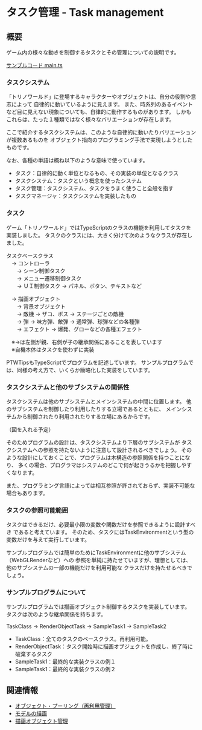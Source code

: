 # タスク管理 - Task management

## 概要
ゲーム内の様々な動きを制御するタスクとその管理についての説明です。  

[サンプルコード main.ts](./main.ts)

### タスクシステム
「トリノワールド」に登場するキャラクターやオブジェクトは、自分の役割や意志によって
自律的に動いているように見えます。
また、時系列のあるイベントなど目に見えない現象についても、自律的に動作するものがあります。
しかもこれらは、たった１種類ではなく様々なバリエーションが存在します。

ここで紹介するタスクシステムは、このような自律的に動いたりバリエーションが複数あるものを
オブジェクト指向のプログラミング手法で実現しようとしたものです。

なお、各種の単語は概ね以下のような意味で使っています。

- タスク：自律的に動く単位となるもの、その実装の単位となるクラス
- タスクシステム：タスクという概念を使ったシステム
- タスク管理：タスクシステム、タスクをうまく使うこと全般を指す
- タスクマネージャ：タスクシステムを実装したもの


### タスク
ゲーム「トリノワールド」ではTypeScriptのクラスの機能を利用してタスクを実装しました。
タスクのクラスには、大きく分けて次のようなクラスが存在しました。

タスクベースクラス  
　-> コントローラ  
　　-> シーン制御タスク  
　　-> メニュー遷移制御タスク  
　　-> ＵＩ制御タスク -> パネル、ボタン、テキストなど  

　-> 描画オブジェクト  
　　-> 背景オブジェクト  
　　-> 敵機 -> ザコ、ボス -> ステージごとの敵機  
　　-> 弾 -> 味方弾、敵弾 -> 通常弾、球弾などの各種弾  
　　-> エフェクト -> 爆発、グローなどの各種エフェクト  

　※->は左側が親、右側が子の継承関係にあることを表しています  
　※自機本体はタスクを使わずに実装

PTWTipsもTypeScriptでプログラムを記述しています。
サンプルプログラムでは、同様の考え方で、いくらか簡略化した実装をしています。


### タスクシステムと他のサブシステムの関係性
タスクシステムは他のサブシステムとメインシステムの中間に位置します。
他のサブシステムを制御したり利用したりする立場であるとともに、
メインシステムから制御されたり利用されたりする立場にあるからです。

（図を入れる予定）

そのためプログラムの設計は、タスクシステムより下層のサブシステムが
タスクシステムへの参照を持たないように注意して設計されるべきでしょう。
そのような設計にしておくことで、プログラムは木構造の参照関係を持つことになり、
多くの場合、プログラマはシステムのどこで何が起きうるかを把握しやすくなります。

また、プログラミング言語によっては相互参照が許されておらず、実装不可能な場合もあります。


### タスクの参照可能範囲
タスクはできるだけ、必要最小限の変数や関数だけを参照できるように設計すべき
であると考えています。
そのため、タスクにはTaskEnvironmentという型の変数だけを与えて実行しています。

サンプルプログラムでは簡単のためにTaskEnvironmentに他のサブシステム（WebGLRenderなど）への
参照を単純に持たせていますが、理想としては、他のサブシステムの一部の機能だけを利用可能な
クラスだけを持たせるべきでしょう。


### サンプルプログラムについて
サンプルプログラムでは描画オブジェクト制御するタスクを実装しています。
タスクは次のような継承関係を持ちます。

TaskClass -> RenderObjectTask -> SampleTask1 -> SampleTask2

- TaskClass：全てのタスクのベースクラス。再利用可能。
- RenderObjectTask：タスク開始時に描画オブジェクトを作成し、終了時に破棄するタスク
- SampleTask1：最終的な実装クラスの例１
- SampleTask1：最終的な実装クラスの例２


## 関連情報
- [オブジェクト・プーリング（再利用管理）](../object_pooling/)
- [モデルの描画](../basic_model_drawing/)
- [描画オブジェクト管理](../render_object_management/)

